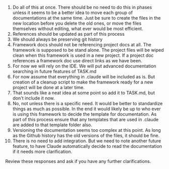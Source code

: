 1. Do all of this at once. There should be no need to do this in phases unless it seems to be a better idea to move each group of documentations at the same time. Just be sure to create the files in the new location before you delete the old ones, or move the files themselves without editing, what ever would be most efficient.
2. References should be updated as part of this process
3. We should always be preserving git history
4. Framework docs should not be referencing project docs at all. The framework is supposed to be stand alone. The project files will be wiped clean when this framework is used in a new project. If a project doc references a framework doc use direct links as we have been.
5. For now we will rely on the IDE. We will put advanced documentation searching in future features of TASK.md
6. For now assume that everything in .claude will be included as is. But creation of a cleanup script to make the framework ready for a new project will be done at a later time.
7. That sounds like a neat idea at some point so add it to TASK.md, but don't include it now.
8. No, not unless there is a specific need. It would be better to standardize things as much as possible. In the end it would likely be up to who ever is using this framework to decide the template for documentation. As part of this process ensure that any templates that are used in .claude are added to that template folder also.
9. Versioning the documentation seems too complex at this point. As long as the Github history has the old versions of the files, it should be fine.
10. There is no need to add integration. But we need to note another future feature, to have Claude automatically decide to read the documentation if it needs more clarification.

Review these responses and ask if you have any further clarifications.